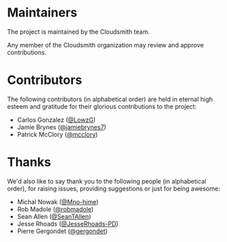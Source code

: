 # Maintainers

The project is maintained by the Cloudsmith team.

Any member of the Cloudsmith organization may review and approve contributions.

# Contributors

The following contributors (in alphabetical order) are held in eternal high esteem and gratitude for their glorious contributions to the project:

- Carlos Gonzalez ([@LowzG](https://github.com/LowzG))
- Jamie Brynes ([@jamiebrynes7](https://github.com/jamiebrynes7))
- Patrick McClory ([@mcclory](https://github.com/mcclory))


# Thanks

We'd also like to say thank you to the following people (in alphabetical order), for raising issues, providing suggestions or just for being awesome:

- Michal Nowak ([@Mno-hime](https://github.com/Mno-hime))
- Rob Madole ([@robmadole](https://github.com/robmadole))
- Sean Allen ([@SeanTAllen](https://github.com/SeanTAllen))
- Jesse Rhoads ([@JesseRhoads-PD](https://github.com/JesseRhoads-PD))
- Pierre Gergondet ([@gergondet](https://github.com/gergondet))

